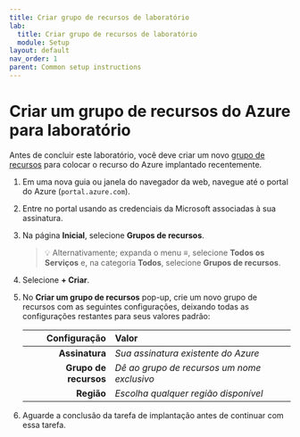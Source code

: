 ```yaml
---
title: Criar grupo de recursos de laboratório
lab:
  title: Criar grupo de recursos de laboratório
  module: Setup
layout: default
nav_order: 1
parent: Common setup instructions
---
```


# Criar um grupo de recursos do Azure para laboratório

Antes de concluir este laboratório, você deve criar um novo [grupo de recursos][docs.microsoft.com/azure/azure-resource-manager/management/manage-resource-groups-portal] para colocar o recurso do Azure implantado recentemente.

1. Em uma nova guia ou janela do navegador da web, navegue até o portal do Azure (``portal.azure.com``).

1. Entre no portal usando as credenciais da Microsoft associadas à sua assinatura.

1. Na página **Inicial**, selecione **Grupos de recursos**.

    > &#128161; Alternativamente; expanda o menu **&#8801;**, selecione **Todos os Serviços** e, na categoria **Todos**, selecione **Grupos de recursos**.

1. Selecione **+ Criar**.

1. No **Criar um grupo de recursos** pop-up, crie um novo grupo de recursos com as seguintes configurações, deixando todas as configurações restantes para seus valores padrão:

    | **Configuração** | **Valor** |
    | ---: | :--- |
    | **Assinatura** | *Sua assinatura existente do Azure* |
    | **Grupo de recursos** | *Dê ao grupo de recursos um nome exclusivo* |
    | **Região** | *Escolha qualquer região disponível* |

1. Aguarde a conclusão da tarefa de implantação antes de continuar com essa tarefa.

[docs.microsoft.com/azure/azure-resource-manager/management/manage-resource-groups-portal]: https://docs.microsoft.com/azure/azure-resource-manager/management/manage-resource-groups-portal
